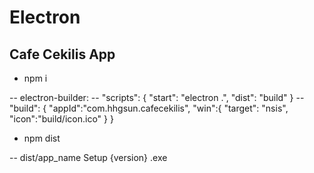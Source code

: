 # Electron
## Cafe Cekilis App

- npm i

-- electron-builder: 
-- "scripts": {
    "start": "electron .",
    "dist": "build"
   }
-- "build": {
    "appId":"com.hhgsun.cafecekilis",
    "win":{
      "target": "nsis",
      "icon":"build/icon.ico"
    }
   }

- npm dist

-- dist/app_name Setup {version} .exe

